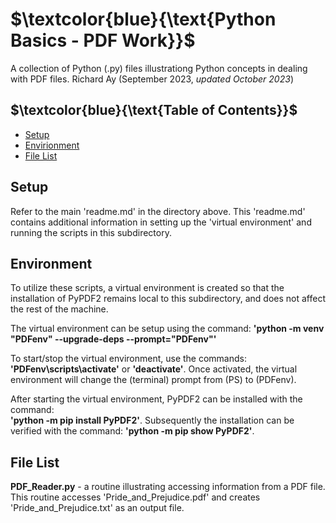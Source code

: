 # $`\textcolor{blue}{\text{Python Basics - PDF Work}}`$
A collection of Python (.py) files illustrationg  Python concepts in dealing 
with PDF files.
Richard Ay (September 2023, *updated October 2023*)

## $`\textcolor{blue}{\text{Table of Contents}}`$  
* [Setup](#setup)
* [Envirionment](#environment)
* [File List](#file-list)



## Setup
Refer to the main 'readme.md' in the directory above.  This 'readme.md' contains additional
information in setting up the 'virtual environment' and running the scripts in this
subdirectory. 

## Environment
To utilize these scripts, a virtual environment is created so that the installation of PyPDF2 remains
local to this subdirectory, and does not affect the rest of the machine.

The virtual environment can be setup using the command: 
**'python -m venv "PDFenv" --upgrade-deps --prompt="PDFenv"'**

To start/stop the virtual environment, use the commands: **'PDFenv\scripts\activate'** or **'deactivate'**. Once
activated, the virtual environment will change the (terminal) prompt from (PS) to (PDFenv).

After starting the virtual environment, PyPDF2 can be installed with the command:  
**'python -m pip install PyPDF2'**.  Subsequently the installation can be verified with the command: 
**'python -m pip show PyPDF2'**.

## File List
**PDF_Reader.py** - a routine illustrating accessing information from a PDF file.  This routine accesses
'Pride_and_Prejudice.pdf' and creates 'Pride_and_Prejudice.txt' as an output file.

